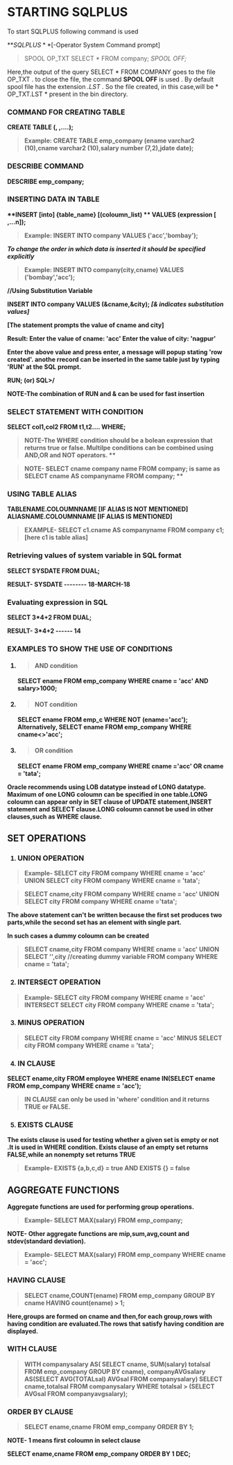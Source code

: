 # STARTING SQLPLUS

To start SQLPLUS following command is used


**$SQLPLUS**
[$-Operator System Command prompt]


> SPOOL OP_TXT
  SELECT * 
 FROM company;
  *SPOOL OFF;*

Here,the output of the query SELECT * FROM COMPANY goes to the file OP_TXT . to close the file,
the command **SPOOL OFF** is used . By default spool file has the extension *.LST* . So the file created,
in this case,will be * OP_TXT.LST * present in the bin directory.


### COMMAND FOR CREATING TABLE

 **CREATE TABLE <table name> (<column1><type>, <column2><type>,....);**
  
  

> Example:
        CREATE TABLE emp_company
        (ename varchar2 (10),cname varchar2 (10),salary number (7,2),jdate date);

### DESCRIBE COMMAND

**DESCRIBE emp_company;**







### INSERTING DATA IN TABLE

 **INSERT [into] {table_name} [(coloumn_list) **
  **VALUES (expression [ ,...n]);**

> Example:
        INSERT INTO company VALUES ('acc','bombay');

*To change the order in which data is inserted it should be specified explicitly*

> Example:
        INSERT INTO company(city,cname)
        VALUES ('bombay','acc');

**//Using Substitution Variable**

**INSERT INTO company 
  VALUES (&cname,&city);**           *[& indicates substitution values]*

[The statement prompts the value of cname and city]

Result:
       Enter the value of cname: 'acc'
       Enter the value of city: 'nagpur'

Enter the above value and press enter, a message will popup stating 'row created'.
anothe rrecord can be inserted in the same table just by typing **'RUN'** at the SQL prompt.

**RUN;**
  (or)
  **SQL>/**

**NOTE-The combination of RUN and & can be used for fast insertion**

### SELECT STATEMENT WITH CONDITION

 **SELECT col1,col2**
  **FROM t1,t2....**
  **WHERE<condition>;** 

> NOTE-The WHERE condition should be a bolean expression that returns true or false.
   Multilpe conditions can be combined using AND,OR and NOT operators. **

>  NOTE- SELECT cname company name FROM company;
      is same as   
      SELECT cname AS companyname FROM company; **

### USING TABLE ALIAS

**TABLENAME.COLOUMNNAME [IF ALIAS IS NOT MENTIONED]
  ALIASNAME.COLOUMNNAME [IF ALIAS IS MENTIONED]**

> EXAMPLE-
        SELECT c1.cname AS companyname
        FROM company c1;                 [here c1 is table alias]

### Retrieving values of system variable in SQL format

 **SELECT SYSDATE
  FROM DUAL;**

RESULT-
       SYSDATE
       --------
       18-MARCH-18

### Evaluating expression in SQL

 **SELECT 3*4+2
  FROM DUAL;**

RESULT-
       3*4+2
       ------
           14

### EXAMPLES TO SHOW THE USE OF CONDITIONS

1. > #### AND condition
   SELECT ename
   FROM emp_company
   WHERE cname = 'acc' AND salary>1000;

2. > #### NOT condition
   SELECT ename
   FROM emp_c
   WHERE NOT (ename='acc');
Alternatively,
   SELECT ename
   FROM emp_company
   WHERE cname<>'acc';

3. > #### OR condition
   SELECT ename
   FROM emp_company
   WHERE cname ='acc' OR cname = 'tata';


Oracle recommends using LOB datatype instead of LONG datatype. Maximum of one LONG coloumn can be 
specified in one table.LONG coloumn can appear only in SET clause of UPDATE statement,INSERT statement
 and SELECT clause.LONG coloumn cannot be used in other clauses,such as WHERE clause.
 
 
 ## SET OPERATIONS 

1. ### UNION OPERATION

> Example-
        SELECT city 
        FROM company
        WHERE cname = 'acc'
        UNION
        SELECT city 
        FROM company
        WHERE cname = 'tata';


> SELECT cname,city
FROM company
WHERE cname = 'acc'
UNION
SELECT city
FROM company
WHERE cname ='tata';

The above statement can't be written because the first set produces two parts,while the second set has an element with single part.

In such cases a dummy coloumn can be created

> SELECT cname,city
FROM company
WHERE cname = 'acc'
UNION
SELECT '',city              //creating dummy variable
FROM company
WHERE cname = 'tata';


2. ### INTERSECT OPERATION

> Example-
        SELECT city
        FROM company
        WHERE cname = 'acc'
        INTERSECT
        SELECT city
        FROM company
        WHERE cname = 'tata';


3. ### MINUS OPERATION

> SELECT city
FROM company
WHERE cname = 'acc'
MINUS
SELECT city
FROM company
WHERE cname = 'tata';

4. ### IN CLAUSE

SELECT ename,city
FROM employee
WHERE ename IN(SELECT ename FROM emp_company WHERE cname = 'acc');

> IN CLAUSE can only be used in 'where' condition and it returns TRUE or FALSE.


5. ### EXISTS CLAUSE

The exists clause is used for testing whether a given set is empty or not .It is used in WHERE condition.
Exists clause of an empty set returns  FALSE,while an nonempty set returns TRUE

> Example-
        EXISTS {a,b,c,d} = true
        AND
        EXISTS {} = false
        
   ## AGGREGATE FUNCTIONS

Aggregate functions are used for performing group operations.

> Example-
        SELECT MAX(salary)
        FROM emp_company;

NOTE- Other aggregate functions are mip,sum,avg,count and stdev(standard deviation).

> Example-
        SELECT MAX(salary)
        FROM emp_company
        WHERE cname = 'acc';




### HAVING CLAUSE

> SELECT cname,COUNT(ename)
FROM emp_company 
GROUP BY cname
HAVING count(ename) > 1;

Here,groups are formed on cname and then,for each group,rows with having condition are evaluated.The
rows that satisfy having condition are displayed.


### WITH CLAUSE

> WITH companysalary 
AS( SELECT cname, SUM(salary) totalsal
FROM emp_company GROUP BY cname),
companyAVGsalary AS(SELECT AVG(TOTALsal) AVGsal FROM companysalary)
SELECT cname,totalsal
FROM companysalary
WHERE totalsal > (SELECT AVGsal FROM companyavgsalary);



### ORDER BY CLAUSE

> SELECT ename,cname
FROM emp_company
ORDER BY 1;

NOTE- 1 means first coloumn in select clause


SELECT ename,cname
FROM emp_company
ORDER BY 1 DEC;






